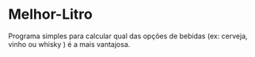 # Melhor-Litro
Programa simples para calcular qual das opções de bebidas (ex: cerveja, vinho ou whisky ) é a mais vantajosa.
